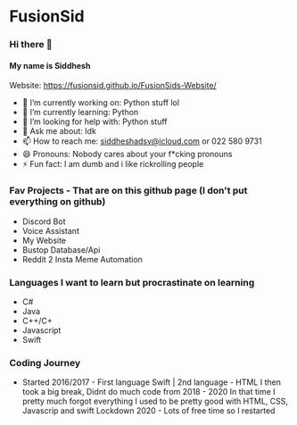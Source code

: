 # FusionSid

### Hi there 👋

#### My name is Siddhesh

Website: https://fusionsid.github.io/FusionSids-Website/

- 🔭 I’m currently working on: Python stuff lol
- 🌱 I’m currently learning: Python 
- 🤔 I’m looking for help with: Python stuff
- 💬 Ask me about: Idk
- 📫 How to reach me: siddheshadsv@icloud.com or 022 580 9731
- 😄 Pronouns: Nobody cares about your f*cking pronouns
- ⚡ Fun fact: I am dumb and i like rickrolling people

### Fav Projects - That are on this github page (I don't put everything on github)
- Discord Bot
- Voice Assistant
- My Website
- Bustop Database/Api
- Reddit 2 Insta Meme Automation


### Languages I want to learn but procrastinate on learning
- C#
- Java
- C++/C+
- Javascript
- Swift

### Coding Journey
- Started 2016/2017 - First language Swift | 2nd language - HTML
I then took a big break, Didnt do much code from 2018 - 2020
In that time I pretty much forgot everything
I used to be pretty good with HTML, CSS, Javascrip and swift
Lockdown 2020 - Lots of free time so I restarted
